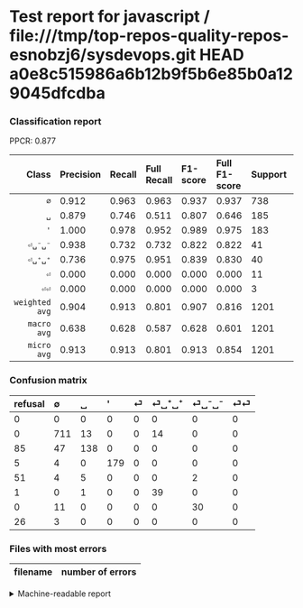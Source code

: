 # Test report for javascript / file:///tmp/top-repos-quality-repos-esnobzj6/sysdevops.git HEAD a0e8c515986a6b12b9f5b6e85b0a129045dfcdba

### Classification report

PPCR: 0.877

| Class | Precision | Recall | Full Recall | F1-score | Full F1-score | Support | Full Support | PPCR |
|------:|:----------|:-------|:------------|:---------|:---------|:--------|:-------------|:-----|
| `∅` | 0.912| 0.963| 0.963| 0.937| 0.937| 738| 738| 1.000 |
| `␣` | 0.879| 0.746| 0.511| 0.807| 0.646| 185| 270| 0.685 |
| `'` | 1.000| 0.978| 0.952| 0.989| 0.975| 183| 188| 0.973 |
| `⏎␣⁻␣⁻` | 0.938| 0.732| 0.732| 0.822| 0.822| 41| 41| 1.000 |
| `⏎␣⁺␣⁺` | 0.736| 0.975| 0.951| 0.839| 0.830| 40| 41| 0.976 |
| `⏎` | 0.000| 0.000| 0.000| 0.000| 0.000| 11| 62| 0.177 |
| `⏎⏎` | 0.000| 0.000| 0.000| 0.000| 0.000| 3| 29| 0.103 |
| `weighted avg` | 0.904| 0.913| 0.801| 0.907| 0.816| 1201| 1369| 0.877 |
| `macro avg` | 0.638| 0.628| 0.587| 0.628| 0.601| 1201| 1369| 0.877 |
| `micro avg` | 0.913| 0.913| 0.801| 0.913| 0.854| 1201| 1369| 0.877 |

### Confusion matrix

|refusal|  ∅| ␣| '| ⏎| ⏎␣⁺␣⁺| ⏎␣⁻␣⁻| ⏎⏎| 
|:---|:---|:---|:---|:---|:---|:---|:---|
|0 |0 |0 |0 |0 |0 |0 |0 |
|0 |711 |13 |0 |0 |14 |0 |0 |
|85 |47 |138 |0 |0 |0 |0 |0 |
|5 |4 |0 |179 |0 |0 |0 |0 |
|51 |4 |5 |0 |0 |0 |2 |0 |
|1 |0 |1 |0 |0 |39 |0 |0 |
|0 |11 |0 |0 |0 |0 |30 |0 |
|26 |3 |0 |0 |0 |0 |0 |0 |

### Files with most errors

| filename | number of errors|
|:----:|:-----|

<details>
    <summary>Machine-readable report</summary>
```json
{
  "cl_report": {"\u0027": {"f1-score": 0.988950276243094, "precision": 1.0, "recall": 0.9781420765027322, "support": 183}, "macro avg": {"f1-score": 0.6276220284317012, "precision": 0.6376954871231401, "recall": 0.6277442819525987, "support": 1201}, "micro avg": {"f1-score": 0.9134054954204829, "precision": 0.9134054954204829, "recall": 0.9134054954204829, "support": 1201}, "weighted avg": {"f1-score": 0.9066205051135625, "precision": 0.9044115835534456, "recall": 0.9134054954204829, "support": 1201}, "\u2205": {"f1-score": 0.9367588932806324, "precision": 0.9115384615384615, "recall": 0.9634146341463414, "support": 738}, "\u23ce": {"f1-score": 0.0, "precision": 0.0, "recall": 0.0, "support": 11}, "\u23ce\u23ce": {"f1-score": 0.0, "precision": 0.0, "recall": 0.0, "support": 3}, "\u23ce\u2423\u207a\u2423\u207a": {"f1-score": 0.8387096774193549, "precision": 0.7358490566037735, "recall": 0.975, "support": 40}, "\u23ce\u2423\u207b\u2423\u207b": {"f1-score": 0.821917808219178, "precision": 0.9375, "recall": 0.7317073170731707, "support": 41}, "\u2423": {"f1-score": 0.8070175438596491, "precision": 0.8789808917197452, "recall": 0.745945945945946, "support": 185}},
  "cl_report_full": {"\u0027": {"f1-score": 0.9754768392370572, "precision": 1.0, "recall": 0.9521276595744681, "support": 188}, "macro avg": {"f1-score": 0.601472971171232, "precision": 0.6376954871231401, "recall": 0.5870828905857447, "support": 1369}, "micro avg": {"f1-score": 0.8536964980544748, "precision": 0.9134054954204829, "recall": 0.8013148283418554, "support": 1369}, "weighted avg": {"f1-score": 0.8158930037060551, "precision": 0.8521895812275168, "recall": 0.8013148283418554, "support": 1369}, "\u2205": {"f1-score": 0.9367588932806324, "precision": 0.9115384615384615, "recall": 0.9634146341463414, "support": 738}, "\u23ce": {"f1-score": 0.0, "precision": 0.0, "recall": 0.0, "support": 62}, "\u23ce\u23ce": {"f1-score": 0.0, "precision": 0.0, "recall": 0.0, "support": 29}, "\u23ce\u2423\u207a\u2423\u207a": {"f1-score": 0.8297872340425531, "precision": 0.7358490566037735, "recall": 0.9512195121951219, "support": 41}, "\u23ce\u2423\u207b\u2423\u207b": {"f1-score": 0.821917808219178, "precision": 0.9375, "recall": 0.7317073170731707, "support": 41}, "\u2423": {"f1-score": 0.6463700234192037, "precision": 0.8789808917197452, "recall": 0.5111111111111111, "support": 270}},
  "ppcr": 0.8772826880934989
}
```
</details>
